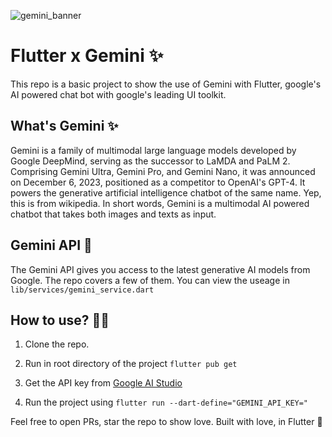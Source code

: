 
![gemini_banner](https://github.com/ariba1039/Flutter-Gemini/assets/89170825/399af1c6-f1ee-47c9-ad6c-84eb62f77062)


# Flutter x Gemini ✨
This repo is a basic project to show the use of Gemini with Flutter, google's AI powered chat bot with google's leading UI toolkit.


## What's Gemini ✨
Gemini is a family of multimodal large language models developed by Google DeepMind, serving as the successor to LaMDA and PaLM 2. Comprising Gemini Ultra, Gemini Pro, and Gemini Nano, it was announced on December 6, 2023, positioned as a competitor to OpenAI's GPT-4. It powers the generative artificial intelligence chatbot of the same name. Yep, this is from wikipedia. In short words, Gemini is a multimodal AI powered chatbot that takes both images and texts as input. 


## Gemini API 🚀
The Gemini API gives you access to the latest generative AI models from Google. The repo covers a few of them. You can view the useage in `lib/services/gemini_service.dart`


## How to use? 👨‍💻
1. Clone the repo.

2. Run in root directory of the project `flutter pub get`

3. Get the API key from [Google AI Studio](https://aistudio.google.com/app/apikey)

4. Run the project using `flutter run --dart-define="GEMINI_API_KEY="`



Feel free to open PRs, star the repo to show love. 
Built with love, in Flutter 💙
